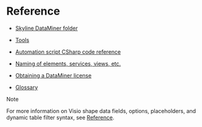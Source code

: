 # Reference

- [Skyline DataMiner folder](../part_7/SkylineDataminerFolder/SkylineDataminerFolder.md#skyline-dataminer-folder)

- [Tools](../part_7/DataminerTools/DataminerTools.md#tools)

- [Automation script CSharp code reference](../part_7/CsharpReference/CsharpReference.md#automation-script-csharp-code-reference)

- [Naming of elements, services, views, etc.](../part_7/NamingConventions/NamingConventions.md#naming-of-elements-services-views-etc)

- [Obtaining a DataMiner license](../part_7/DataminerLicenses/DataminerLicenses.md#obtaining-a-dataminer-license)

- [Glossary](../part_7/glossary/glossary.md)

> [!NOTE]
> For more information on Visio shape data fields, options, placeholders, and dynamic table filter syntax, see [Reference](../part_2/visio/Reference.md).

 
